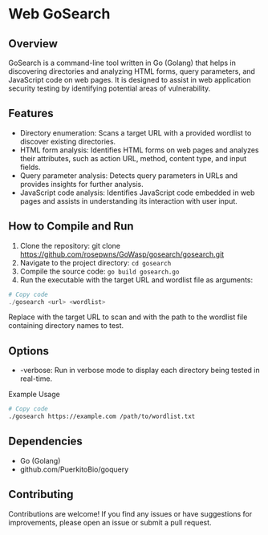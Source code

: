 # Web GoSearch 

## Overview
GoSearch is a command-line tool written in Go (Golang) that helps in discovering directories and analyzing HTML forms, query parameters, and JavaScript code on web pages. It is designed to assist in web application security testing by identifying potential areas of vulnerability.

## Features
- Directory enumeration: Scans a target URL with a provided wordlist to discover existing directories.
- HTML form analysis: Identifies HTML forms on web pages and analyzes their attributes, such as action URL, method, content type, and input fields.
- Query parameter analysis: Detects query parameters in URLs and provides insights for further analysis.
- JavaScript code analysis: Identifies JavaScript code embedded in web pages and assists in understanding its interaction with user input.
## How to Compile and Run
1. Clone the repository: git clone https://github.com/rosepwns/GoWasp/gosearch/gosearch.git
2. Navigate to the project directory: ```cd gosearch ```
3. Compile the source code: ```go build gosearch.go```
4. Run the executable with the target URL and wordlist file as arguments:
```php
# Copy code
./gosearch <url> <wordlist>
```
Replace <url> with the target URL to scan and <wordlist> with the path to the wordlist file containing directory names to test.

## Options
- -verbose: Run in verbose mode to display each directory being tested in real-time.

Example Usage
```bash
# Copy code
./gosearch https://example.com /path/to/wordlist.txt
```
## Dependencies
- Go (Golang)
- github.com/PuerkitoBio/goquery

## Contributing
Contributions are welcome! If you find any issues or have suggestions for improvements, please open an issue or submit a pull request.
